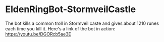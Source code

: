 # EldenRingBot-StormveilCastle
The bot kills a common troll in Stormveil caste and gives about 1210 runes each time you kill it. Here's a link of the bot in action: https://youtu.be/DGORcb5ae3E
